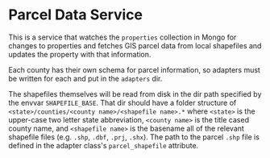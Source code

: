# Parcel Data Service

This is a service that watches the `properties` collection in Mongo for changes to properties and
fetches GIS parcel data from local shapefiles and updates the property with that information.

Each county has their own schema for parcel information, so adapters must be written for each and
put in the `adapters` dir.

The shapefiles themselves will be read from disk in the dir path specified by the envvar
`SHAPEFILE_BASE`.  That dir should have a folder structure of `<state>/counties/<county
name>/<shapefile name>.*` where `<state>` is the upper-case two letter state abbreviation, `<county
name>` is the title cased county name, and `<shapefile name>` is the basename all of the relevant
shapefile files (e.g. `.shp`, `.dbf`, `.prj`, `.shx`).  The path to the parcel `.shp` file is
defined in the adapter class's `parcel_shapefile` attribute.
